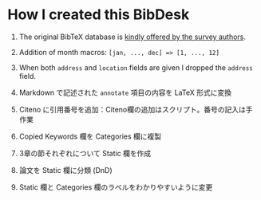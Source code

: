 # How I created this BibDesk

1. The original BibTeX database is [kindly offered by the survey authors](http://ieg.ifs.tuwien.ac.at/%7Efederico/LiPatVis/).

1. Addition of month macros: `[jan, ..., dec] => [1, ..., 12]`

1. When both `address` and `location` fields are given I dropped the `address` field.

1. Markdown で記述された `annotate` 項目の内容を LaTeX 形式に変換

1. Citeno に引用番号を追加：Citeno欄の追加はスクリプト。番号の記入は手作業

1. Copied Keywords 欄を Categories 欄に複製

1. 3章の節それぞれについて Static 欄を作成

1. 論文を Static 欄に分類 (DnD)

1. Static 欄と Categories 欄のラベルをわかりやすいように変更


